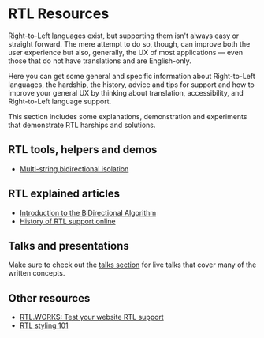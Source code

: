 # RTL Resources

Right-to-Left languages exist, but supporting them isn't always easy or straight forward. The mere attempt to do so, though, can improve both the user experience but also, generally, the UX of most applications &mdash; even those that do not have translations and are English-only.

Here you can get some general and specific information about Right-to-Left languages, the hardship, the history, advice and tips for support and how to improve your general UX by thinking about translation, accessibility, and Right-to-Left language support.

This section includes some explanations, demonstration and experiments that demonstrate RTL harships and solutions.

## RTL tools, helpers and demos

- [Multi-string bidirectional isolation](./tools/multistringisolation.md)


## RTL explained articles

- [Introduction to the BiDirectional Algorithm](./bidiintro.md)
- [History of RTL support online](./rtlhistory.md)

## Talks and presentations

Make sure to check out the [talks section](/talks/) for live talks that cover many of the written concepts.

## Other resources

- [RTL.WORKS: Test your website RTL support](http://rtl.works)
- [RTL styling 101](https://rtlstyling.com/posts/rtl-styling)
